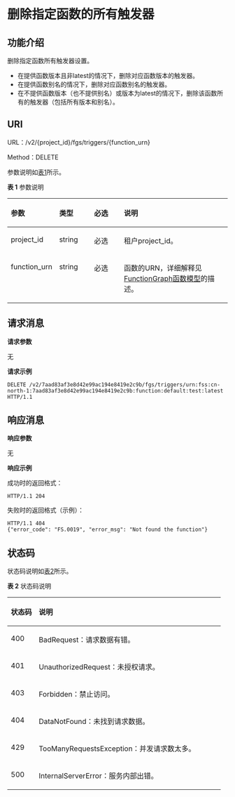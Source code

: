 # 删除指定函数的所有触发器<a name="functiongraph_06_0121"></a>

## 功能介绍<a name="section41029370"></a>

删除指定函数所有触发器设置。

-   在提供函数版本且非latest的情况下，删除对应函数版本的触发器。
-   在提供函数别名的情况下，删除对应函数别名的触发器。
-   在不提供函数版本（也不提供别名）或版本为latest的情况下，删除该函数所有的触发器（包括所有版本和别名）。

## URI<a name="section33720015"></a>

URL：/v2/\{project\_id\}/fgs/triggers/\{function\_urn\}

Method：DELETE

参数说明如[表1](#d0e6750)所示。

**表 1**  参数说明

<a name="d0e6750"></a>
<table><thead align="left"><tr id="row2939208"><th class="cellrowborder" valign="top" width="19.189999999999998%" id="mcps1.2.5.1.1"><p id="p36749299"><a name="p36749299"></a><a name="p36749299"></a>参数</p>
</th>
<th class="cellrowborder" valign="top" width="16.16%" id="mcps1.2.5.1.2"><p id="p23903218"><a name="p23903218"></a><a name="p23903218"></a>类型</p>
</th>
<th class="cellrowborder" valign="top" width="14.14%" id="mcps1.2.5.1.3"><p id="p57112494"><a name="p57112494"></a><a name="p57112494"></a>必选</p>
</th>
<th class="cellrowborder" valign="top" width="50.51%" id="mcps1.2.5.1.4"><p id="p62709262"><a name="p62709262"></a><a name="p62709262"></a>说明</p>
</th>
</tr>
</thead>
<tbody><tr id="row46285434"><td class="cellrowborder" valign="top" width="19.189999999999998%" headers="mcps1.2.5.1.1 "><p id="p58132699"><a name="p58132699"></a><a name="p58132699"></a>project_id</p>
</td>
<td class="cellrowborder" valign="top" width="16.16%" headers="mcps1.2.5.1.2 "><p id="p11128217"><a name="p11128217"></a><a name="p11128217"></a>string</p>
</td>
<td class="cellrowborder" valign="top" width="14.14%" headers="mcps1.2.5.1.3 "><p id="p28970395"><a name="p28970395"></a><a name="p28970395"></a>必选</p>
</td>
<td class="cellrowborder" valign="top" width="50.51%" headers="mcps1.2.5.1.4 "><p id="p64900682"><a name="p64900682"></a><a name="p64900682"></a>租户project_id。</p>
</td>
</tr>
<tr id="row47235229"><td class="cellrowborder" valign="top" width="19.189999999999998%" headers="mcps1.2.5.1.1 "><p id="p848378"><a name="p848378"></a><a name="p848378"></a>function_urn</p>
</td>
<td class="cellrowborder" valign="top" width="16.16%" headers="mcps1.2.5.1.2 "><p id="p1609783"><a name="p1609783"></a><a name="p1609783"></a>string</p>
</td>
<td class="cellrowborder" valign="top" width="14.14%" headers="mcps1.2.5.1.3 "><p id="p63283580"><a name="p63283580"></a><a name="p63283580"></a>必选</p>
</td>
<td class="cellrowborder" valign="top" width="50.51%" headers="mcps1.2.5.1.4 "><p id="p25696370"><a name="p25696370"></a><a name="p25696370"></a>函数的URN，详细解释见<a href="FunctionGraph函数模型.md">FunctionGraph函数模型</a>的描述。</p>
</td>
</tr>
</tbody>
</table>

## 请求消息<a name="section35044683"></a>

**请求参数**

无

**请求示例**

```
DELETE /v2/7aad83af3e8d42e99ac194e8419e2c9b/fgs/triggers/urn:fss:cn-north-1:7aad83af3e8d42e99ac194e8419e2c9b:function:default:test:latest HTTP/1.1
```

## 响应消息<a name="section46966695"></a>

**响应参数**

无

**响应示例**

成功时的返回格式：

```
HTTP/1.1 204
```

失败时的返回格式（示例）：

```
HTTP/1.1 404
{"error_code": "FS.0019", "error_msg": "Not found the function"}
```

## 状态码<a name="section20047076"></a>

状态码说明如[表2](#d0e6829)所示。

**表 2**  状态码说明

<a name="d0e6829"></a>
<table><thead align="left"><tr id="row5389079"><th class="cellrowborder" valign="top" width="13.13%" id="mcps1.2.3.1.1"><p id="p33862288"><a name="p33862288"></a><a name="p33862288"></a>状态码</p>
</th>
<th class="cellrowborder" valign="top" width="86.87%" id="mcps1.2.3.1.2"><p id="p58490813"><a name="p58490813"></a><a name="p58490813"></a>说明</p>
</th>
</tr>
</thead>
<tbody><tr id="row40135431"><td class="cellrowborder" valign="top" width="13.13%" headers="mcps1.2.3.1.1 "><p id="p29744469"><a name="p29744469"></a><a name="p29744469"></a>400</p>
</td>
<td class="cellrowborder" valign="top" width="86.87%" headers="mcps1.2.3.1.2 "><p id="p60491792"><a name="p60491792"></a><a name="p60491792"></a>BadRequest：请求数据有错。</p>
</td>
</tr>
<tr id="row7555217"><td class="cellrowborder" valign="top" width="13.13%" headers="mcps1.2.3.1.1 "><p id="p7992858"><a name="p7992858"></a><a name="p7992858"></a>401</p>
</td>
<td class="cellrowborder" valign="top" width="86.87%" headers="mcps1.2.3.1.2 "><p id="p43441731"><a name="p43441731"></a><a name="p43441731"></a>UnauthorizedRequest：未授权请求。</p>
</td>
</tr>
<tr id="row590113211433"><td class="cellrowborder" valign="top" width="13.13%" headers="mcps1.2.3.1.1 "><p id="p1390114218438"><a name="p1390114218438"></a><a name="p1390114218438"></a>403</p>
</td>
<td class="cellrowborder" valign="top" width="86.87%" headers="mcps1.2.3.1.2 "><p id="p990162154313"><a name="p990162154313"></a><a name="p990162154313"></a>Forbidden：禁止访问。</p>
</td>
</tr>
<tr id="row55431259"><td class="cellrowborder" valign="top" width="13.13%" headers="mcps1.2.3.1.1 "><p id="p60746967"><a name="p60746967"></a><a name="p60746967"></a>404</p>
</td>
<td class="cellrowborder" valign="top" width="86.87%" headers="mcps1.2.3.1.2 "><p id="p21557320"><a name="p21557320"></a><a name="p21557320"></a>DataNotFound：未找到请求数据。</p>
</td>
</tr>
<tr id="row59798160"><td class="cellrowborder" valign="top" width="13.13%" headers="mcps1.2.3.1.1 "><p id="p11812811"><a name="p11812811"></a><a name="p11812811"></a>429</p>
</td>
<td class="cellrowborder" valign="top" width="86.87%" headers="mcps1.2.3.1.2 "><p id="p17313647"><a name="p17313647"></a><a name="p17313647"></a>TooManyRequestsException：并发请求数太多。</p>
</td>
</tr>
<tr id="row21605095"><td class="cellrowborder" valign="top" width="13.13%" headers="mcps1.2.3.1.1 "><p id="p5182266"><a name="p5182266"></a><a name="p5182266"></a>500</p>
</td>
<td class="cellrowborder" valign="top" width="86.87%" headers="mcps1.2.3.1.2 "><p id="p17110410"><a name="p17110410"></a><a name="p17110410"></a>InternalServerError：服务内部出错。</p>
</td>
</tr>
</tbody>
</table>

